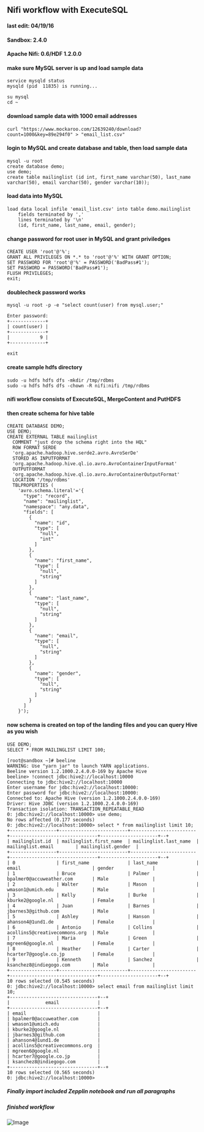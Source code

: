 ## Nifi workflow with ExecuteSQL

#### last edit: 04/19/16
#### Sandbox: 2.4.0
#### Apache Nifi: 0.6/HDF 1.2.0.0

#### make sure MySQL server is up and load sample data
```
service mysqld status
mysqld (pid  11835) is running...

su mysql
cd ~
```

#### download sample data with 1000 email addresses
```
curl "https://www.mockaroo.com/12639240/download?count=1000&key=89e294f0" > "email_list.csv"
```

#### login to MySQL and create database and table, then load sample data
```
mysql -u root
create database demo;
use demo;
create table mailinglist (id int, first_name varchar(50), last_name varchar(50), email varchar(50), gender varchar(10));
```

#### load data into MySQL
```
load data local infile 'email_list.csv' into table demo.mailinglist 
	fields terminated by ','
	lines terminated by '\n'
	(id, first_name, last_name, email, gender);
```

#### change password for root user in MySQL and grant priviledges
```
CREATE USER 'root'@'%';
GRANT ALL PRIVILEGES ON *.* to 'root'@'%' WITH GRANT OPTION;
SET PASSWORD FOR 'root'@'%' = PASSWORD('BadPass#1');
SET PASSWORD = PASSWORD('BadPass#1');
FLUSH PRIVILEGES;
exit;
```

#### doublecheck password works
```
mysql -u root -p -e "select count(user) from mysql.user;"
```
```
Enter password:
+-------------+
| count(user) |
+-------------+
|           9 |
+-------------+

exit
```

#### create sample hdfs directory
```
sudo -u hdfs hdfs dfs -mkdir /tmp/rdbms
sudo -u hdfs hdfs dfs -chown -R nifi:nifi /tmp/rdbms
```

#### nifi workflow consists of ExecuteSQL, MergeContent and PutHDFS 

#### then create schema for hive table
```
CREATE DATABASE DEMO;
USE DEMO;
CREATE EXTERNAL TABLE mailinglist
  COMMENT "just drop the schema right into the HQL"
  ROW FORMAT SERDE
  'org.apache.hadoop.hive.serde2.avro.AvroSerDe'
  STORED AS INPUTFORMAT
  'org.apache.hadoop.hive.ql.io.avro.AvroContainerInputFormat'
  OUTPUTFORMAT
  'org.apache.hadoop.hive.ql.io.avro.AvroContainerOutputFormat'
  LOCATION '/tmp/rdbms'
  TBLPROPERTIES (
    'avro.schema.literal'='{
      "type": "record",
      "name": "mailinglist",
      "namespace": "any.data",
      "fields": [
        {
          "name": "id",
          "type": [
            "null",
            "int"
          ]
        },
        {
          "name": "first_name",
          "type": [
            "null",
            "string"
          ]
        },
        {
          "name": "last_name",
          "type": [
            "null",
            "string"
          ]
        },
        {
          "name": "email",
          "type": [
            "null",
            "string"
          ]
        },
        {
          "name": "gender",
          "type": [
            "null",
            "string"
          ]
        }
      ]
    }');
```

#### now schema is created on top of the landing files and you can query Hive as you wish
```
USE DEMO;
SELECT * FROM MAILINGLIST LIMIT 100;
```

```
[root@sandbox ~]# beeline
WARNING: Use "yarn jar" to launch YARN applications.
Beeline version 1.2.1000.2.4.0.0-169 by Apache Hive
beeline> !connect jdbc:hive2://localhost:10000
Connecting to jdbc:hive2://localhost:10000
Enter username for jdbc:hive2://localhost:10000:
Enter password for jdbc:hive2://localhost:10000:
Connected to: Apache Hive (version 1.2.1000.2.4.0.0-169)
Driver: Hive JDBC (version 1.2.1000.2.4.0.0-169)
Transaction isolation: TRANSACTION_REPEATABLE_READ
0: jdbc:hive2://localhost:10000> use demo;
No rows affected (0.177 seconds)
0: jdbc:hive2://localhost:10000> select * from mailinglist limit 10;
+-----------------+-------------------------+------------------------+--------------------------------+---------------------+--+
| mailinglist.id  | mailinglist.first_name  | mailinglist.last_name  |       mailinglist.email        | mailinglist.gender  |
+-----------------+-------------------------+------------------------+--------------------------------+---------------------+--+
| 0               | first_name              | last_name              | email                          | gender              |
| 1               | Bruce                   | Palmer                 | bpalmer0@accuweather.com       | Male                |
| 2               | Walter                  | Mason                  | wmason1@umich.edu              | Male                |
| 3               | Kelly                   | Burke                  | kburke2@google.nl              | Female              |
| 4               | Juan                    | Barnes                 | jbarnes3@github.com            | Male                |
| 5               | Ashley                  | Hanson                 | ahanson4@1und1.de              | Female              |
| 6               | Antonio                 | Collins                | acollins5@creativecommons.org  | Male                |
| 7               | Maria                   | Green                  | mgreen6@google.nl              | Female              |
| 8               | Heather                 | Carter                 | hcarter7@google.co.jp          | Female              |
| 9               | Kenneth                 | Sanchez                | ksanchez8@indiegogo.com        | Male                |
+-----------------+-------------------------+------------------------+--------------------------------+---------------------+--+
10 rows selected (0.545 seconds)
0: jdbc:hive2://localhost:10000> select email from mailinglist limit 10;
+--------------------------------+--+
|             email              |
+--------------------------------+--+
| email                          |
| bpalmer0@accuweather.com       |
| wmason1@umich.edu              |
| kburke2@google.nl              |
| jbarnes3@github.com            |
| ahanson4@1und1.de              |
| acollins5@creativecommons.org  |
| mgreen6@google.nl              |
| hcarter7@google.co.jp          |
| ksanchez8@indiegogo.com        |
+--------------------------------+--+
10 rows selected (0.565 seconds)
0: jdbc:hive2://localhost:10000>
```

##### Finally import included Zepplin notebook and run all paragraphs

##### finished workflow
![Image](https://github.com/dbist/workshops/blob/master/nifi/templates/rdbms/screenshots/finished_workflow.png "finished workflow")
